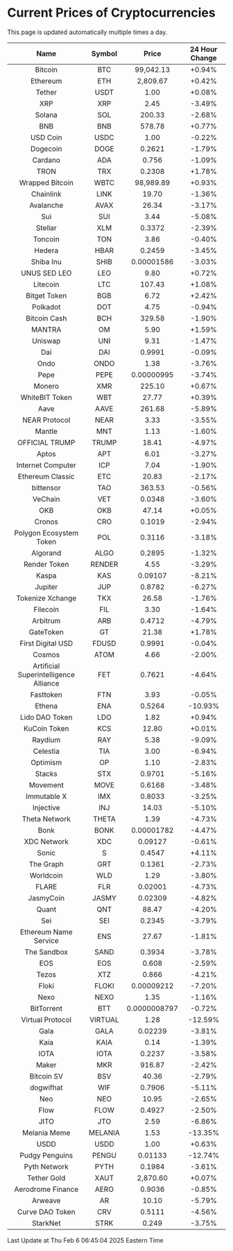 # Current Prices of Cryptocurrencies
This page is updated automatically multiple times a day.

| Name | Symbol | Price | 24 Hour Change |
| :---: |:---:| :---: | :---: |
| Bitcoin | BTC | 99,042.13 | +0.94% |
| Ethereum | ETH | 2,809.67 | +0.42% |
| Tether | USDT | 1.00 | +0.08% |
| XRP | XRP | 2.45 | -3.49% |
| Solana | SOL | 200.33 | -2.68% |
| BNB | BNB | 578.78 | +0.77% |
| USD Coin | USDC | 1.00 | -0.22% |
| Dogecoin | DOGE | 0.2621 | -1.79% |
| Cardano | ADA | 0.756 | -1.09% |
| TRON | TRX | 0.2308 | +1.78% |
| Wrapped Bitcoin | WBTC | 98,989.89 | +0.93% |
| Chainlink | LINK | 19.70 | -1.36% |
| Avalanche | AVAX | 26.34 | -3.17% |
| Sui | SUI | 3.44 | -5.08% |
| Stellar | XLM | 0.3372 | -2.39% |
| Toncoin | TON | 3.86 | -0.40% |
| Hedera | HBAR | 0.2459 | -3.45% |
| Shiba Inu | SHIB | 0.00001586 | -3.03% |
| UNUS SED LEO | LEO | 9.80 | +0.72% |
| Litecoin | LTC | 107.43 | +1.08% |
| Bitget Token | BGB | 6.72 | +2.42% |
| Polkadot | DOT | 4.75 | -0.94% |
| Bitcoin Cash | BCH | 329.58 | -1.90% |
| MANTRA | OM | 5.90 | +1.59% |
| Uniswap | UNI | 9.31 | -1.47% |
| Dai | DAI | 0.9991 | -0.09% |
| Ondo | ONDO | 1.38 | -3.76% |
| Pepe | PEPE | 0.00000995 | -3.74% |
| Monero | XMR | 225.10 | +0.67% |
| WhiteBIT Token | WBT | 27.77 | +0.39% |
| Aave | AAVE | 261.68 | -5.89% |
| NEAR Protocol | NEAR | 3.33 | -3.55% |
| Mantle | MNT | 1.13 | -1.60% |
| OFFICIAL TRUMP | TRUMP | 18.41 | -4.97% |
| Aptos | APT | 6.01 | -3.27% |
| Internet Computer | ICP | 7.04 | -1.90% |
| Ethereum Classic | ETC | 20.83 | -2.17% |
| bittensor | TAO | 363.53 | -0.56% |
| VeChain | VET | 0.0348 | -3.60% |
| OKB | OKB | 47.14 | +0.05% |
| Cronos | CRO | 0.1019 | -2.94% |
| Polygon Ecosystem Token | POL | 0.3116 | -3.18% |
| Algorand | ALGO | 0.2895 | -1.32% |
| Render Token | RENDER | 4.55 | -3.29% |
| Kaspa | KAS | 0.09107 | -8.21% |
| Jupiter | JUP | 0.8782 | -6.27% |
| Tokenize Xchange | TKX | 26.58 | -1.76% |
| Filecoin | FIL | 3.30 | -1.64% |
| Arbitrum | ARB | 0.4712 | -4.79% |
| GateToken | GT | 21.38 | +1.78% |
| First Digital USD | FDUSD | 0.9991 | -0.04% |
| Cosmos | ATOM | 4.66 | -2.00% |
| Artificial Superintelligence Alliance | FET | 0.7621 | -4.64% |
| Fasttoken | FTN | 3.93 | -0.05% |
| Ethena | ENA | 0.5264 | -10.93% |
| Lido DAO Token | LDO | 1.82 | +0.94% |
| KuCoin Token | KCS | 12.80 | +0.01% |
| Raydium | RAY | 5.38 | -9.09% |
| Celestia | TIA | 3.00 | -6.94% |
| Optimism | OP | 1.10 | -2.83% |
| Stacks | STX | 0.9701 | -5.16% |
| Movement | MOVE | 0.6168 | -3.48% |
| Immutable X | IMX | 0.8033 | -3.25% |
| Injective | INJ | 14.03 | -5.10% |
| Theta Network | THETA | 1.39 | -4.73% |
| Bonk | BONK | 0.00001782 | -4.47% |
| XDC Network | XDC | 0.09127 | -0.61% |
| Sonic | S | 0.4547 | +4.11% |
| The Graph | GRT | 0.1361 | -2.73% |
| Worldcoin | WLD | 1.29 | -3.80% |
| FLARE | FLR | 0.02001 | -4.73% |
| JasmyCoin | JASMY | 0.02309 | -4.82% |
| Quant | QNT | 88.47 | -4.20% |
| Sei | SEI | 0.2345 | -3.79% |
| Ethereum Name Service | ENS | 27.67 | -1.81% |
| The Sandbox | SAND | 0.3934 | -3.78% |
| EOS | EOS | 0.608 | -2.59% |
| Tezos | XTZ | 0.866 | -4.21% |
| Floki | FLOKI | 0.00009212 | -7.20% |
| Nexo | NEXO | 1.35 | -1.16% |
| BitTorrent | BTT | 0.0000008797 | -0.72% |
| Virtual Protocol | VIRTUAL | 1.28 | -12.59% |
| Gala | GALA | 0.02239 | -3.81% |
| Kaia | KAIA | 0.14 | -1.39% |
| IOTA | IOTA | 0.2237 | -3.58% |
| Maker | MKR | 916.87 | -2.42% |
| Bitcoin SV | BSV | 40.36 | -2.79% |
| dogwifhat | WIF | 0.7906 | -5.11% |
| Neo | NEO | 10.95 | -2.65% |
| Flow | FLOW | 0.4927 | -2.50% |
| JITO | JTO | 2.59 | -6.86% |
| Melania Meme | MELANIA | 1.53 | -13.35% |
| USDD | USDD | 1.00 | +0.63% |
| Pudgy Penguins | PENGU | 0.01133 | -12.74% |
| Pyth Network | PYTH | 0.1984 | -3.61% |
| Tether Gold | XAUT | 2,870.60 | +0.07% |
| Aerodrome Finance | AERO | 0.9036 | -0.85% |
| Arweave | AR | 10.10 | -5.79% |
| Curve DAO Token | CRV | 0.5111 | -4.56% |
| StarkNet | STRK | 0.249 | -3.75% |

Last Update at Thu Feb  6 06:45:04 2025 Eastern Time